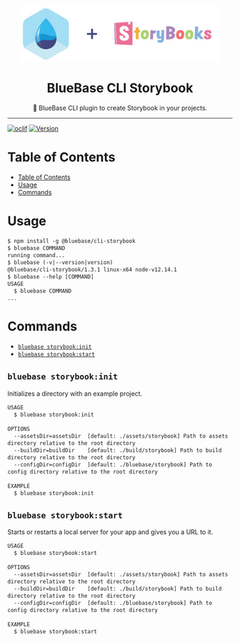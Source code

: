 <div align="center">
	<img height=125 src="./assets/logo.jpg">
  <h1>
		BlueBase CLI Storybook
	</h1>
  <p>🤖 BlueBase CLI plugin to create Storybook in your projects.</p>
</div>

<hr />  

[![oclif](https://img.shields.io/badge/cli-oclif-brightgreen.svg)](https://oclif.io)
[![Version](https://img.shields.io/npm/v/@bluebase/cli-storybook.svg)](https://npmjs.org/package/@bluebase/cli-storybook)

# Table of Contents 

<!-- toc -->
* [Table of Contents](#table-of-contents)
* [Usage](#usage)
* [Commands](#commands)
<!-- tocstop -->

# Usage

<!-- usage -->
```sh-session
$ npm install -g @bluebase/cli-storybook
$ bluebase COMMAND
running command...
$ bluebase (-v|--version|version)
@bluebase/cli-storybook/1.3.1 linux-x64 node-v12.14.1
$ bluebase --help [COMMAND]
USAGE
  $ bluebase COMMAND
...
```
<!-- usagestop -->

# Commands

<!-- commands -->
* [`bluebase storybook:init`](#bluebase-storybookinit)
* [`bluebase storybook:start`](#bluebase-storybookstart)

## `bluebase storybook:init`

Initializes a directory with an example project.

```
USAGE
  $ bluebase storybook:init

OPTIONS
  --assetsDir=assetsDir  [default: ./assets/storybook] Path to assets directory relative to the root directory
  --buildDir=buildDir    [default: ./build/storybook] Path to build directory relative to the root directory
  --configDir=configDir  [default: ./bluebase/storybook] Path to config directory relative to the root directory

EXAMPLE
  $ bluebase storybook:init
```

## `bluebase storybook:start`

Starts or restarts a local server for your app and gives you a URL to it.

```
USAGE
  $ bluebase storybook:start

OPTIONS
  --assetsDir=assetsDir  [default: ./assets/storybook] Path to assets directory relative to the root directory
  --buildDir=buildDir    [default: ./build/storybook] Path to build directory relative to the root directory
  --configDir=configDir  [default: ./bluebase/storybook] Path to config directory relative to the root directory

EXAMPLE
  $ bluebase storybook:start
```
<!-- commandsstop -->
